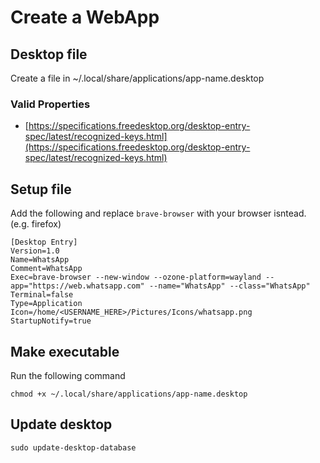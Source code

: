 # Create a WebApp

## Desktop file
Create a file in ~/.local/share/applications/app-name.desktop

### Valid Properties

- [https://specifications.freedesktop.org/desktop-entry-spec/latest/recognized-keys.html](https://specifications.freedesktop.org/desktop-entry-spec/latest/recognized-keys.html)

## Setup file

Add the following and replace `brave-browser` with your browser isntead. (e.g. firefox)
```
[Desktop Entry]
Version=1.0
Name=WhatsApp
Comment=WhatsApp
Exec=brave-browser --new-window --ozone-platform=wayland --app="https://web.whatsapp.com" --name="WhatsApp" --class="WhatsApp"
Terminal=false
Type=Application
Icon=/home/<USERNAME_HERE>/Pictures/Icons/whatsapp.png
StartupNotify=true
```

## Make executable

Run the following command

```shell
chmod +x ~/.local/share/applications/app-name.desktop
```

## Update desktop

```shell
sudo update-desktop-database
```
